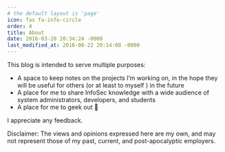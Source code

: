 ```yaml
---
# the default layout is 'page'
icon: fas fa-info-circle
order: 4
title: About
date: 2016-03-20 20:34:24 -0000
last_modified_at: 2016-08-22 20:14:08 -0000
---
```


This blog is intended to serve multiple purposes:

- A space to keep notes on the projects I’m working on, in the hope they will be useful for others (or at least to  myself ) in the future
- A place for me to share InfoSec knowledge with a wide audience of system administrators, developers, and students
- A place for me to geek out 🙂

I appreciate any feedback.

Disclaimer: The views and opinions expressed here are my own, and may not represent those of my past, current, and post-apocalyptic employers.
